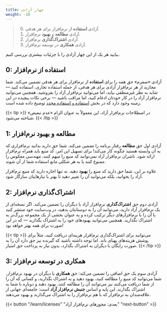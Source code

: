 ```yaml
---
title: چهار آزادی
weight: -10
---
```


<blockquote>
  <ol start="0">
    <li>
      آزادی <strong>استفاده</strong> از نرم‌افزار برای هر هدفی.
    </li>
    <li>
      آزادی <strong>مطالعه</strong> و <strong>بهبود</strong> نرم‌افزار.
    </li>
    <li>
      آزادی <strong>اشتراک‌گذاری</strong> نرم‌افزار.
    </li>
    <li>
      آزادی <strong>همکاری</strong> در توسعه نرم‌افزار.
    </li>
  </ol>
</blockquote>

بیایید هر یک از این چهار آزادی را با جزئیات بیشتری بررسی کنیم.

## 0: استفاده از نرم‌افزار

آزادی «صفرم» حق همه را برای **استفاده** از نرم‌افزار برای هر هدفی تضمین می‌کند. شما مجازید از هر نرم‌افزار آزادی برای هر هدفی، از جمله استفاده تجاری، استفاده کنید — شاید به نظر غیرمنطقی بیاید، اما می‌توانید نرم‌افزار آزاد را بفروشید. همچنین می‌توانید نرم‌افزار آزاد را در کار خودتان ادغام کنید، اما مراقب باشید — برخی نکات پیچیده در این زمینه وجود دارد که در بخش [استفاده و استفاده مجدد](/learn/participate/derived-works/) توضیح داده شده است.

{{< tip >}}
در اصطلاحات نرم‌افزار آزاد، این معمولاً به عنوان الزام «عدم تبعیض» شناخته می‌شود.
{{< /tip >}}

## 1: مطالعه و بهبود نرم‌افزار

آزادی اول حق **مطالعه** رفتار برنامه را تضمین می‌کند. شما حق دارید بدانید نرم‌افزاری که به آن وابسته هستید چگونه کار می‌کند! برای تسهیل این امر، کد منبع باید همراه نرم‌افزار ارائه شود. ناشران نرم‌افزار آزاد نمی‌توانند کد منبع را مبهم کنند، مهندسی معکوس را ممنوع کنند یا به هر شکلی مانع استفاده شما از آن شوند.

علاوه بر این، شما حق دارید کد منبع را **بهبود** دهید. نه تنها اجازه دارید کد منبع نرم‌افزار آزاد را بخوانید، بلکه می‌توانید آن را تغییر دهید تا بهتر با نیازهایتان سازگار شود.

## 2: اشتراک‌گذاری نرم‌افزار

آزادی دوم حق **اشتراک‌گذاری** نرم‌افزار آزاد با دیگران را تضمین می‌کند. اگر نسخه‌ای از یک نرم‌افزار آزاد دارید، می‌توانید آن را به دوستانتان بدهید، در وب‌سایت خود منتشر کنید یا آن را با نرم‌افزارهای دیگر ترکیب کرده و به عنوان بخشی از یک مجموعه بزرگ‌تر به اشتراک بگذارید. همچنین می‌توانید بهبودهای خود را به اشتراک بگذارید — که در این صورت برای همه بهتر خواهد بود!

{{< tip >}}
می‌توانید برای اشتراک‌گذاری نرم‌افزار هزینه‌ای دریافت کنید، مثلاً برای پوشش هزینه‌های پهنای باند. اما توجه داشته باشید که گیرنده نیز حق دارد آن را به صورت رایگان با دیگران به اشتراک بگذارد، بدون نیاز به پرداخت حق امتیاز.
{{< /tip >}}

## 3: همکاری در توسعه نرم‌افزار

آزادی سوم یک حق اضافی را تضمین می‌کند: حق **همکاری** با دیگران در بهبود نرم‌افزار. شما می‌توانید کد منبع را مطالعه کنید، بهبود دهید و به اشتراک بگذارید، و کسانی که آن را از شما دریافت می‌کنند نیز می‌توانند آن را مطالعه کنند، بهبود دهند و دوباره با شما به اشتراک بگذارند. این پایه و اساس **جنبش نرم‌افزار آزاد** است: جامعه‌ای جهانی از علاقه‌مندان به نرم‌افزار که با هم نرم‌افزار را به اشتراک می‌گذارند و بهبود می‌دهند.

{{< button "/learn/licenses" "بعدی: مجوزهای نرم‌افزار آزاد" "next-button" >}}